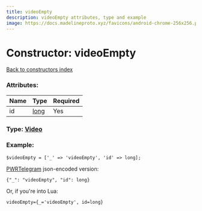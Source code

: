```yaml
---
title: videoEmpty
description: videoEmpty attributes, type and example
image: https://docs.madelineproto.xyz/favicons/android-chrome-256x256.png
---
```

# Constructor: videoEmpty  
[Back to constructors index](index.md)



### Attributes:

| Name     |    Type       | Required |
|----------|---------------|----------|
|id|[long](../types/long.md) | Yes|



### Type: [Video](../types/Video.md)


### Example:

```
$videoEmpty = ['_' => 'videoEmpty', 'id' => long];
```  

[PWRTelegram](https://pwrtelegram.xyz) json-encoded version:

```
{"_": "videoEmpty", "id": long}
```


Or, if you're into Lua:  


```
videoEmpty={_='videoEmpty', id=long}

```


